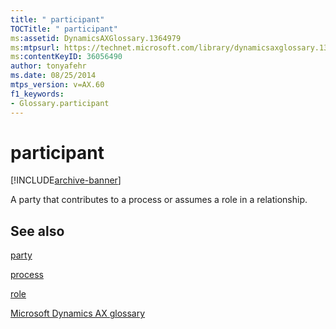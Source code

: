 ```yaml
---
title: " participant"
TOCTitle: " participant"
ms:assetid: DynamicsAXGlossary.1364979
ms:mtpsurl: https://technet.microsoft.com/library/dynamicsaxglossary.1364979(v=AX.60)
ms:contentKeyID: 36056490
author: tonyafehr
ms.date: 08/25/2014
mtps_version: v=AX.60
f1_keywords:
- Glossary.participant
---
```


# participant


[!INCLUDE[archive-banner](includes/archive-banner.md)]

A party that contributes to a process or assumes a role in a relationship.

## See also

[party](https://technet.microsoft.com/library/hh208669\(v=ax.60\))

[process](process.md)

[role](role.md)

[Microsoft Dynamics AX glossary](glossary/microsoft-dynamics-ax-glossary.md)

  


